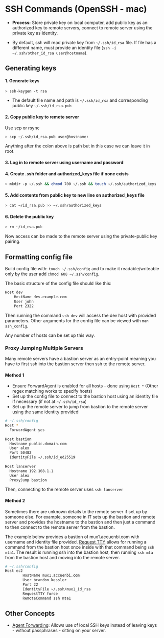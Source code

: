 # SSH Commands (OpenSSH - mac)

* **Process:** Store private key on local computer, add public key as an authorized key to remote servers, connect to remote server using the private key as identity.

* By default, ssh will read private key from `~/.ssh/id_rsa` file. If file has a different name, must provide an identity file (`ssh -i ~/.ssh/other_id_rsa user@hostname`). 

## Generating keys

#### 1. Generate keys

```bash
> ssh-keygen -t rsa
```

* The default file name and path is `~/.ssh/id_rsa` and corresponding public key `~/.ssh/id_rsa.pub`

#### 2. Copy public key to remote server

Use scp or rsync

```bash
> scp ~/.ssh/id_rsa.pub user@hostname:
```

Anything after the colon above is path but in this case we can leave it in root.

#### 3. Log in to remote server using username and password

#### 4. Create .ssh folder and authorized_keys file if none exists

```bash
> mkdir -p ~/.ssh && chmod 700 ~/.ssh && touch ~/.ssh/authorized_keys
```

#### 5. Add contents from public key to new line on authorized_keys file

```bash
> cat ~/id_rsa.pub >> ~/.ssh/authorized_keys
```

#### 6. Delete the public key

```bash
> rm ~/id_rsa.pub
```

Now access can be made to the remote server using the private-public key pairing.


## Formatting config file

Build config file with: `touch ~/.ssh/config` and to make it readable/writeable only by the user add `chmod 600 ~/.ssh/config`.


The basic structure of the config file should like this: 

```bash
Host dev
    HostName dev.example.com
    User john
    Port 2322
```

Then running the command `ssh dev` will access the dev host with provided parameters. Other arguments for the config file can be viewed with `man ssh_config`.

Any number of hosts can be set up this way.

### Proxy Jumping Multiple Servers

Many remote servers have a bastion server as an entry-point meaning you have to first ssh into the bastion server then ssh to the remote server.

#### Method 1

* Ensure ForwardAgent is enabled for all hosts - done using `Host *` (Other regex matching works to specify hosts)
* Set up the config file to connect to the bastion host using an identity file if necessary (if not at `~/.ssh/id_rsa`)
* Set up the remote server to jump from bastion to the remote server using the same identity provided

```bash
# ~/.ssh/config
Host *
  ForwardAgent yes
  
Host bastion
  Hostname public.domain.com
  User alex
  Port 50482
  IdentityFile ~/.ssh/id_ed25519
  
Host lanserver
  Hostname 192.168.1.1
  User alex
  ProxyJump bastion
```

Then, connecting to the remote server uses `ssh lanserver`

#### Method 2

Sometimes there are unknown details to the remote server if set up by someone else. For example, someone in IT sets up the bastion and remote server and provides the hostname to the bastion and then just a command to then connect to the remote server from the bastion.

The example below provides a bastion of mux1.accuenbi.com with username and identity file provided. [Request TTY](https://unix.stackexchange.com/questions/27713/ssh-config-way-to-specify-pseudo-tty-allocation-and-command-execution) allows for running a command from the bastion host once inside with that command being `ssh mta1`. The result is running ssh into the bastion host, then running `ssh mta` from the bastion host and moving into the remote server.

```bash
# ~/.ssh/config
Host ec2    
        HostName mux1.accuenbi.com
        User brandon_kessler
        Port 22
        IdentityFile ~/.ssh/mux1_id_rsa
        RequestTTY force
        RemoteCommand ssh mta1
```


## Other Concepts

* [Agent Forwarding](https://docs.github.com/en/developers/overview/using-ssh-agent-forwarding): Allows use of local SSH keys instead of leaving keys - without passphrases - sitting on your server.

